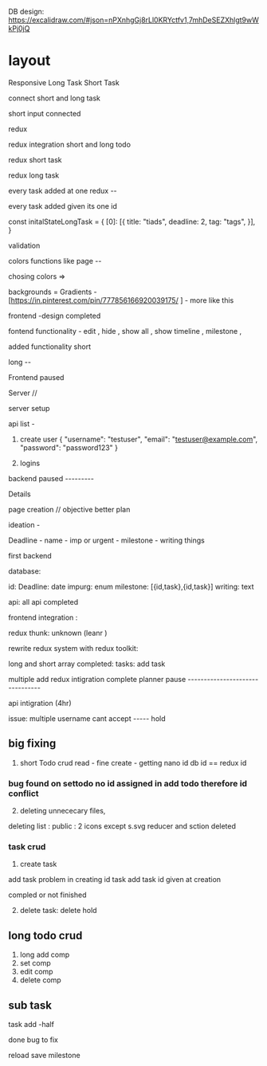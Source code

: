 DB design: https://excalidraw.com/#json=nPXnhgGj8rLl0KRYctfv1,7mhDeSEZXhlgt9wWkPj0jQ

# layout

Responsive
Long Task
Short Task

connect short and long task

short input connected

redux

redux integration short and long todo

redux short task

redux long task

every task added at one redux --

every task added given its one id

const initalStateLongTask =
{
[0]: [{
title: "tiads",
deadline: 2,
tag: "tags",
}],
}

validation

colors functions like page --

chosing colors =>

backgrounds = Gradients - [https://in.pinterest.com/pin/777856166920039175/ ] - more like this

frontend -design completed 

fontend functionality - edit , hide , show all , show timeline , milestone , 


added functionality short

long --  

Frontend paused 

Server // 

server setup 

api list - 

1. create user 
{
  "username": "testuser",
  "email": "testuser@example.com",
  "password": "password123"
}

2. logins  

backend paused ---------

Details 

page creation // 
objective better plan 

ideation  - 

Deadline - 
name - 
imp or urgent - 
milestone - 
writing things 

first backend 

database: 

id: 
Deadline: date
impurg: enum
milestone: [{id,task},{id,task}]
writing: text


api: 
all api completed

frontend integration : 

redux thunk: unknown (leanr )

rewrite redux system with redux toolkit: 

long and short array completed: 
tasks: add task 

multiple add 
redux intigration complete
planner pause --------------------------------
 
api intigration (4hr)

issue: multiple username cant accept  ----- hold


## big fixing 

1. short Todo crud
read - fine
create - getting nano id 
db id == redux id

 ### bug found on settodo no id assigned in add todo therefore id conflict

 2. deleting unnececary files,

 deleting list :
 public : 2 icons except s.svg
 reducer and sction deleted

### task crud
1. create task 

add task problem in creating id task
add task id given at creation 

compled or not  finished

2. delete task:
delete hold

## long todo crud
1. long add comp
2. set comp
3. edit comp
4. delete comp

## sub task
task add -half

done bug to fix 

reload save 
milestone 


